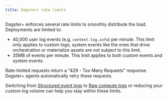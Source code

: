 ```yaml
---
title: Dagster+ rate limits
---
```


Dagster+ enforces several rate limits to smoothly distribute the load. Deployments are limited to:

- 40,000 user log events (e.g, `context.log.info`) per minute. This limit only applies to custom logs; system events like the ones that drive orchestration or materialize assets are not subject to this limit.
- 35MB of events per minute. This limit applies to both custom events and system events.

Rate-limited requests return a "429 - Too Many Requests" response. Dagster+ agents automatically retry these requests.

Switching from [Structured event logs](/concepts/logging#structured-event-logs) to [Raw compute logs](/concepts/logging#raw-compute-logs) or reducing your custom log volume can help you stay within these limits.
